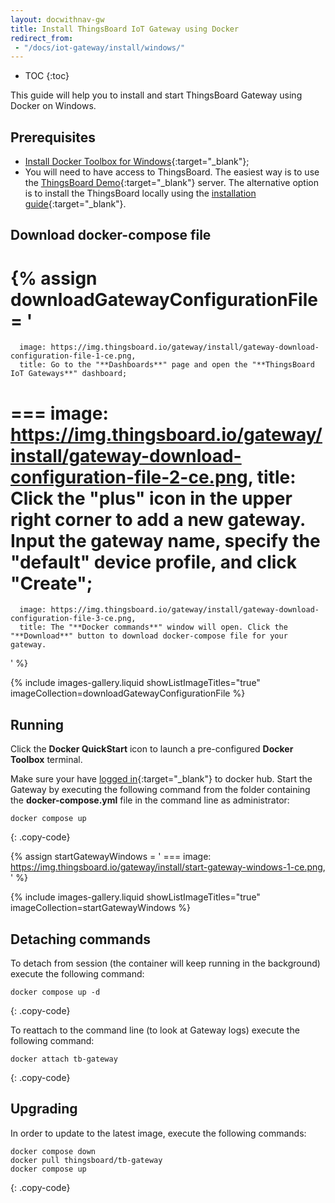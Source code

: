 ```yaml
---
layout: docwithnav-gw
title: Install ThingsBoard IoT Gateway using Docker
redirect_from: 
 - "/docs/iot-gateway/install/windows/"
---
```


* TOC
{:toc}

This guide will help you to install and start ThingsBoard Gateway using Docker on Windows.

## Prerequisites

- [Install Docker Toolbox for Windows](https://docs.docker.com/toolbox/toolbox_install_windows/){:target="_blank"};
- You will need to have access to ThingsBoard. The easiest way is to use the [ThingsBoard Demo](https://demo.thingsboard.io/){:target="_blank"} server. 
The alternative option is to install the ThingsBoard locally using the [installation guide](https://thingsboard.io/docs/user-guide/install/installation-options/){:target="_blank"}.

## Download docker-compose file

{% assign downloadGatewayConfigurationFile = '
   ===
      image: https://img.thingsboard.io/gateway/install/gateway-download-configuration-file-1-ce.png,
      title: Go to the "**Dashboards**" page and open the "**ThingsBoard IoT Gateways**" dashboard;
   ===
      image: https://img.thingsboard.io/gateway/install/gateway-download-configuration-file-2-ce.png,
      title: Click the "**plus**" icon in the upper right corner to add a new gateway. Input the gateway name, specify the "default" device profile, and click "**Create**";
   ===
      image: https://img.thingsboard.io/gateway/install/gateway-download-configuration-file-3-ce.png,
      title: The "**Docker commands**" window will open. Click the "**Download**" button to download docker-compose file for your gateway.
'
%}

{% include images-gallery.liquid showListImageTitles="true" imageCollection=downloadGatewayConfigurationFile %}

## Running

Click the **Docker QuickStart** icon to launch a pre-configured **Docker Toolbox** terminal.

Make sure your have [logged in](https://docs.docker.com/engine/reference/commandline/login/){:target="_blank"} to docker hub.
Start the Gateway by executing the following command from the folder containing the **docker-compose.yml** file in the command line as administrator:

```
docker compose up
```
{: .copy-code}

{% assign startGatewayWindows = '
    ===
        image: https://img.thingsboard.io/gateway/install/start-gateway-windows-1-ce.png,
'
%}

{% include images-gallery.liquid showListImageTitles="true" imageCollection=startGatewayWindows %}

## Detaching commands

To detach from session (the container will keep running in the background) execute the following command:

```
docker compose up -d
```
{: .copy-code}

To reattach to the command line (to look at Gateway logs) execute the following command:

```
docker attach tb-gateway
```
{: .copy-code}

## Upgrading

In order to update to the latest image, execute the following commands:

```
docker compose down
docker pull thingsboard/tb-gateway
docker compose up
```
{: .copy-code}